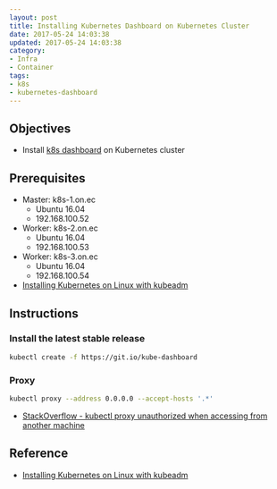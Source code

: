 ```yaml
---
layout: post
title: Installing Kubernetes Dashboard on Kubernetes Cluster
date: 2017-05-24 14:03:38
updated: 2017-05-24 14:03:38
category:
- Infra
- Container
tags:
- k8s
- kubernetes-dashboard
---
```


## Objectives
- Install [k8s dashboard][2] on Kubernetes cluster

## Prerequisites
- Master: k8s-1.on.ec
    - Ubuntu 16.04
    - 192.168.100.52
- Worker: k8s-2.on.ec
    - Ubuntu 16.04
    - 192.168.100.53
- Worker: k8s-3.on.ec
    - Ubuntu 16.04 
    - 192.168.100.54
- [Installing Kubernetes on Linux with kubeadm][1]

## Instructions
### Install the latest stable release
```bash
kubectl create -f https://git.io/kube-dashboard
```

### Proxy
```bash
kubectl proxy --address 0.0.0.0 --accept-hosts '.*'
```
- [StackOverflow - kubectl proxy unauthorized when accessing from another machine][3]

## Reference
- [Installing Kubernetes on Linux with kubeadm][1]


[1]: http://blog.pichuang.com.tw/Installing-Kubernetes-on-Linux-with-kubeadm/#more
[2]: https://github.com/kubernetes/dashboard
[3]: https://stackoverflow.com/questions/42095142/kubectl-proxy-unauthorized-when-accessing-from-another-machine